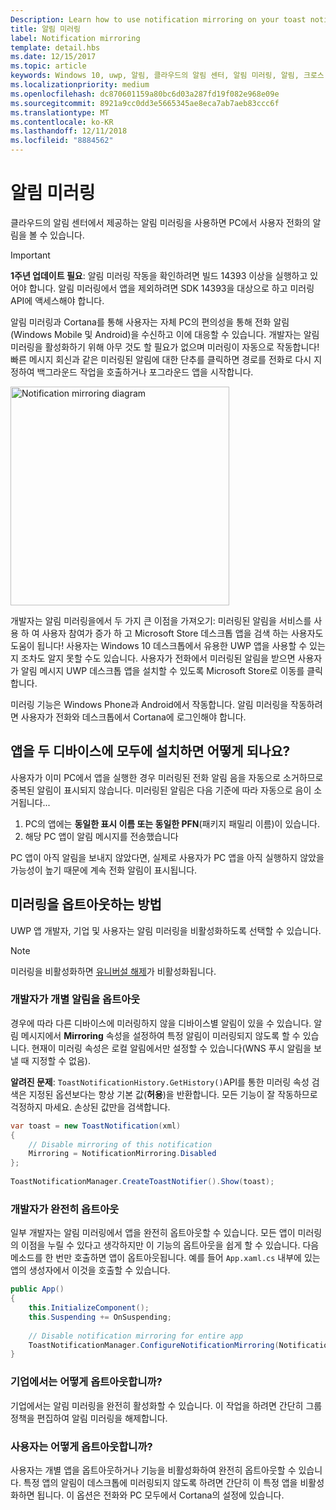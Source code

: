 ```yaml
---
Description: Learn how to use notification mirroring on your toast notifications.
title: 알림 미러링
label: Notification mirroring
template: detail.hbs
ms.date: 12/15/2017
ms.topic: article
keywords: Windows 10, uwp, 알림, 클라우드의 알림 센터, 알림 미러링, 알림, 크로스 디바이스
ms.localizationpriority: medium
ms.openlocfilehash: dc870601159a80bc6d03a287fd19f082e968e09e
ms.sourcegitcommit: 8921a9cc0dd3e5665345ae8eca7ab7aeb83ccc6f
ms.translationtype: MT
ms.contentlocale: ko-KR
ms.lasthandoff: 12/11/2018
ms.locfileid: "8884562"
---
```

# <a name="notification-mirroring"></a>알림 미러링

클라우드의 알림 센터에서 제공하는 알림 미러링을 사용하면 PC에서 사용자 전화의 알림을 볼 수 있습니다.

> [!IMPORTANT]
> **1주년 업데이트 필요**: 알림 미러링 작동을 확인하려면 빌드 14393 이상을 실행하고 있어야 합니다. 알림 미러링에서 앱을 제외하려면 SDK 14393을 대상으로 하고 미러링 API에 액세스해야 합니다.

알림 미러링과 Cortana를 통해 사용자는 자체 PC의 편의성을 통해 전화 알림(Windows Mobile 및 Android)을 수신하고 이에 대응할 수 있습니다. 개발자는 알림 미러링을 활성화하기 위해 아무 것도 할 필요가 없으며 미러링이 자동으로 작동합니다! 빠른 메시지 회신과 같은 미러링된 알림에 대한 단추를 클릭하면 경로를 전화로 다시 지정하여 백그라운드 작업을 호출하거나 포그라운드 앱을 시작합니다.

<img alt="Notification mirroring diagram" src="images/toast-mirroring.gif" width="350"/>

개발자는 알림 미러링을에서 두 가지 큰 이점을 가져오기: 미러링된 알림을 서비스를 사용 하 여 사용자 참여가 증가 하 고 Microsoft Store 데스크톱 앱을 검색 하는 사용자도 도움이 됩니다! 사용자는 Windows 10 데스크톱에서 유용한 UWP 앱을 사용할 수 있는지 조차도 알지 못할 수도 있습니다. 사용자가 전화에서 미러링된 알림을 받으면 사용자가 알림 메시지 UWP 데스크톱 앱을 설치할 수 있도록 Microsoft Store로 이동를 클릭 합니다.

미러링 기능은 Windows Phone과 Android에서 작동합니다. 알림 미러링을 작동하려면 사용자가 전화와 데스크톱에서 Cortana에 로그인해야 합니다.


## <a name="what-if-the-app-is-installed-on-both-devices"></a>앱을 두 디바이스에 모두에 설치하면 어떻게 되나요?

사용자가 이미 PC에서 앱을 실행한 경우 미러링된 전화 알림 음을 자동으로 소거하므로 중복된 알림이 표시되지 않습니다. 미러링된 알림은 다음 기준에 따라 자동으로 음이 소거됩니다...

1. PC의 앱에는 **동일한 표시 이름 또는 동일한 PFN**(패키지 패밀리 이름)이 있습니다.
2. 해당 PC 앱이 알림 메시지를 전송했습니다

PC 앱이 아직 알림을 보내지 않았다면, 실제로 사용자가 PC 앱을 아직 실행하지 않았을 가능성이 높기 때문에 계속 전화 알림이 표시됩니다.


## <a name="how-to-opt-out-of-mirroring"></a>미러링을 옵트아웃하는 방법

UWP 앱 개발자, 기업 및 사용자는 알림 미러링을 비활성화하도록 선택할 수 있습니다.

> [!NOTE]
> 미러링을 비활성화하면 [유니버설 해제](universal-dismiss.md)가 비활성화됩니다.


### <a name="as-a-developer-opt-out-an-individual-notification"></a>개발자가 개별 알림을 옵트아웃

경우에 따라 다른 디바이스에 미러링하지 않을 디바이스별 알림이 있을 수 있습니다. 알림 메시지에서 **Mirroring** 속성을 설정하여 특정 알림이 미러링되지 않도록 할 수 있습니다. 현재이 미러링 속성은 로컬 알림에서만 설정할 수 있습니다(WNS 푸시 알림을 보낼 때 지정할 수 없음).

**알려진 문제**: `ToastNotificationHistory.GetHistory()`API를 통한 미러링 속성 검색은 지정된 옵션보다는 항상 기본 값(**허용**)을 반환합니다. 모든 기능이 잘 작동하므로 걱정하지 마세요. 손상된 값만을 검색합니다.

```csharp
var toast = new ToastNotification(xml)
{
    // Disable mirroring of this notification
    Mirroring = NotificationMirroring.Disabled
};
  
ToastNotificationManager.CreateToastNotifier().Show(toast);
```


### <a name="as-a-developer-opt-out-completely"></a>개발자가 완전히 옵트아웃

일부 개발자는 알림 미러링에서 앱을 완전히 옵트아웃할 수 있습니다. 모든 앱이 미러링의 이점을 누릴 수 있다고 생각하지만 이 기능의 옵트아웃을 쉽게 할 수 있습니다. 다음 메소드를 한 번만 호출하면 앱이 옵트아웃됩니다. 예를 들어 `App.xaml.cs` 내부에 있는 앱의 생성자에서 이것을 호출할 수 있습니다.

```csharp
public App()
{
    this.InitializeComponent();
    this.Suspending += OnSuspending;
 
    // Disable notification mirroring for entire app
    ToastNotificationManager.ConfigureNotificationMirroring(NotificationMirroring.Disabled);
}
```


### <a name="as-an-enterprise-how-do-i-opt-out"></a>기업에서는 어떻게 옵트아웃합니까?

기업에서는 알림 미러링을 완전히 활성화할 수 있습니다. 이 작업을 하려면 간단히 그룹 정책을 편집하여 알림 미러링을 해제합니다.


### <a name="as-a-user-how-do-i-opt-out"></a>사용자는 어떻게 옵트아웃합니까?

사용자는 개별 앱을 옵트아웃하거나 기능을 비활성화하여 완전히 옵트아웃할 수 있습니다. 특정 앱의 알림이 데스크톱에 미러링되지 않도록 하려면 간단히 이 특정 앱을 비활성화하면 됩니다. 이 옵션은 전화와 PC 모두에서 Cortana의 설정에 있습니다.